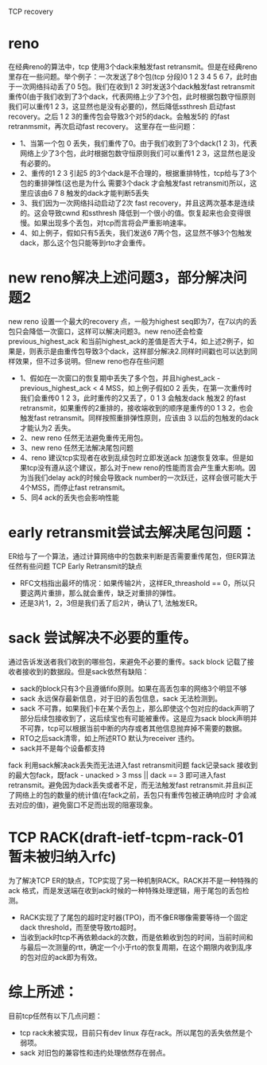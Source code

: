 TCP recovery

# reno
在经典reno的算法中，tcp 使用3个dack来触发fast retransmit。但是在经典reno里存在一些问题。举个例子：一次发送了8个包(tcp 分段)0 1 2 3 4 5 6 7，此时由于一次网络抖动丢了0 5包。我们在收到1 2 3时发送3个dack触发fast retransmit重传0(由于我们收到了3个dack，代表网络上少了3个包，此时根据包数守恒原则我们可以重传1 2 3，这显然也是没有必要的)，然后降低ssthresh 启动fast recovery。之后 1 2 3的重传包会导致3个对5的dack。会触发5的 的fast retranmsmit，再次启动fast recovery。
这里存在一些问题：
 - 1、当第一个包 0 丢失，我们重传了0。由于我们收到了3个dack(1 2 3)，代表网络上少了3个包，此时根据包数守恒原则我们可以重传1 2 3，这显然也是没有必要的。
 - 2、重传的1 2 3 引起5 的3个dack是不合理的，根据重排特性，tcp给与了3个包的重排弹性(这也是为什么 需要3个dack 才会触发fast retransmit)所以，这里应该由6 7 8 触发的dack才能判断5丢失
 - 3、我们因为一次网络抖动启动了2次 fast recovery，并且这两次基本是连续的。这会导致cwnd 和ssthresh 降低到一个很小的值。恢复起来也会变得很慢。如果出现多个丢包，对tcp而言将会严重影响速率。
 - 4、如上例子，假如只有5丢失，我们发送6 7两个包，这显然不够3个包触发dack，那么这个包只能等到rto才会重传。



# new reno解决上述问题3，部分解决问题2
new reno  设置一个最大的recovery 点，一般为highest seq即为7，在7以内的丢包只会降低一次窗口，这样可以解决问题3。new reno还会检查previous_highest_ack 和当前highest_ack的差值是否大于4，如上述2例子，如果是，则表示是由重传包导致3个dack，这样部分解决2.同样时间戳也可以达到同样效果，但不过多说明。但new reno也存在些问题
 - 1、假如在一次窗口的恢复期中丢失了多个包，并且highest_ack - previous_highest_ack  < 4 MSS，如上例子假如0 2 丢失，在第一次重传时 我们会重传0 1 2 3，此时重传的2又丢了，0 1 3 会触发dack 触发2 的fast retransmit，如果重传的2重排的，接收端收到的顺序是重传的0 1 3 2，也会触发fast retransmit。同样按照重排弹性原则，应该由 3 以后的包触发的dack才能认为2 丢失。
 - 2、new reno 任然无法避免重传无用包。
 - 3、new reno 任然无法解决尾包问题
 - 4、reno 建议tcp实现者在收到乱续包时立即发送ack 加速恢复效率。但是如果tcp没有遵从这个建议，那么对于new reno的性能而言会产生重大影响。因为当我们delay ack的时候会导致ack number的一次跃迁，这样会很可能大于4个MSS，而停止fast retransmit。
 - 5、同4 ack的丢失也会影响性能

# early retransmit尝试去解决尾包问题：
ER给与了一个算法，通过计算网络中的包数来判断是否需要重传尾包，但ER算法任然有些问题
TCP Early Retransmit的缺点
 - RFC文档指出最坏的情况：如果传输2片，这样ER_threashold == 0，所以只要这两片重排，那么就会重传，缺乏对重排的弹性。
 - 还是3片1，2，3但是我们丢了后2片，确认了1, 法触发ER。

# sack 尝试解决不必要的重传。
通过告诉发送者我们收到的哪些包，来避免不必要的重传。sack block 记载了接收者接收到的数据段。但是sack依然有缺陷：
 - sack的block只有3个且遵循fifo原则。如果在高丢包率的网络3个明显不够
 - sack 永远保存最新信息，对于旧的丢包信息，sack 无法检测到。
 - sack 不可靠，如果我们卡在某个丢包上，那么即使这个包对应的dack声明了部分后续包接收到了，这后续宝也有可能被重传。这是应为sack block声明并不可靠，tcp可以根据当前中断的内存或者其他信息抛弃掉不需要的数据。
 - RTO之后sack清零，如上所述RTO 默认为receiver 违约。
 - sack并不是每个设备都支持

fack 利用sack解决ack丢失而无法进入fast retransmit问题
fack记录sack 接收到的最大包fack，既fack - unacked > 3 mss || dack == 3 即可进入fast retransmit。避免因为dack丢失或者不足，而无法触发fast retransmit.并且纠正了网络上的包的数量的统计值(在fack之前，丢包只有重传包被正确响应时 才会减去对应的值)，避免窗口不足而出现的阻塞现象。

# TCP RACK(draft-ietf-tcpm-rack-01 暂未被归纳入rfc)
为了解决TCP ER的缺点，TCP实现了另一种机制RACK。RACK并不是一种特殊的ack 格式，而是发送端在收到ack时候的一种特殊处理逻辑，用于尾包的丢包检测。
 - RACK实现了了尾包的超时定时器(TPO)，而不像ER哪像需要等待一个固定dack threshold，而至使导致rto超时。
 - 当收到ack时tcp不再依赖dack的次数，而是依赖收到包的时间，当前时间和与最后一次测量的rtt，确定一个小于rto的恢复周期，在这个期限内收到乱序的包对应的ack即为有效。

# 综上所述：
目前tcp任然有以下几点问题：
 - tcp rack未被实现，目前只有dev linux 存在rack。所以尾包的丢失依然是个弱项。
 - sack 对旧包的兼容性和违约处理依然存在弱点。
